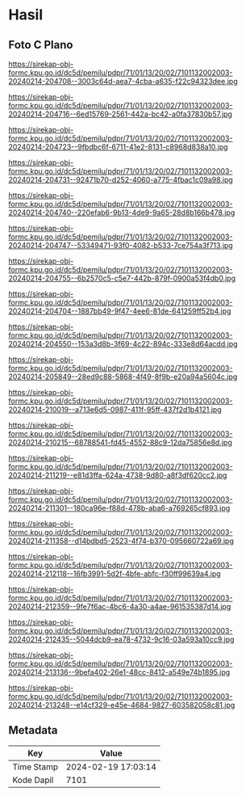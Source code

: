 # Hasil

## Foto C Plano

https://sirekap-obj-formc.kpu.go.id/dc5d/pemilu/pdpr/71/01/13/20/02/7101132002003-20240214-204708--3003c64d-aea7-4cba-a635-f22c94323dee.jpg

https://sirekap-obj-formc.kpu.go.id/dc5d/pemilu/pdpr/71/01/13/20/02/7101132002003-20240214-204716--6ed15769-2561-442a-bc42-a0fa37830b57.jpg

https://sirekap-obj-formc.kpu.go.id/dc5d/pemilu/pdpr/71/01/13/20/02/7101132002003-20240214-204723--9fbdbc6f-6711-41e2-8131-c8968d838a10.jpg

https://sirekap-obj-formc.kpu.go.id/dc5d/pemilu/pdpr/71/01/13/20/02/7101132002003-20240214-204731--92471b70-d252-4060-a775-4fbac1c09a98.jpg

https://sirekap-obj-formc.kpu.go.id/dc5d/pemilu/pdpr/71/01/13/20/02/7101132002003-20240214-204740--220efab6-9b13-4de9-9a65-28d8b166b478.jpg

https://sirekap-obj-formc.kpu.go.id/dc5d/pemilu/pdpr/71/01/13/20/02/7101132002003-20240214-204747--53349471-93f0-4082-b533-7ce754a3f713.jpg

https://sirekap-obj-formc.kpu.go.id/dc5d/pemilu/pdpr/71/01/13/20/02/7101132002003-20240214-204755--6b2570c5-c5e7-442b-879f-0900a53f4db0.jpg

https://sirekap-obj-formc.kpu.go.id/dc5d/pemilu/pdpr/71/01/13/20/02/7101132002003-20240214-204704--1887bb49-9f47-4ee6-81de-641259ff52b4.jpg

https://sirekap-obj-formc.kpu.go.id/dc5d/pemilu/pdpr/71/01/13/20/02/7101132002003-20240214-204550--153a3d8b-3f69-4c22-894c-333e8d64acdd.jpg

https://sirekap-obj-formc.kpu.go.id/dc5d/pemilu/pdpr/71/01/13/20/02/7101132002003-20240214-205849--28ed9c88-5868-4f49-8f9b-e20a94a5604c.jpg

https://sirekap-obj-formc.kpu.go.id/dc5d/pemilu/pdpr/71/01/13/20/02/7101132002003-20240214-210019--a713e6d5-0987-411f-95ff-437f2d1b4121.jpg

https://sirekap-obj-formc.kpu.go.id/dc5d/pemilu/pdpr/71/01/13/20/02/7101132002003-20240214-210215--68788541-fd45-4552-88c9-12da75856e8d.jpg

https://sirekap-obj-formc.kpu.go.id/dc5d/pemilu/pdpr/71/01/13/20/02/7101132002003-20240214-211219--e81d3ffa-624a-4738-9d80-a8f3df620cc2.jpg

https://sirekap-obj-formc.kpu.go.id/dc5d/pemilu/pdpr/71/01/13/20/02/7101132002003-20240214-211301--180ca96e-f88d-478b-aba6-a769265cf893.jpg

https://sirekap-obj-formc.kpu.go.id/dc5d/pemilu/pdpr/71/01/13/20/02/7101132002003-20240214-211358--d14bdbd5-2523-4f74-b370-095660722a69.jpg

https://sirekap-obj-formc.kpu.go.id/dc5d/pemilu/pdpr/71/01/13/20/02/7101132002003-20240214-212118--16fb3991-5d2f-4bfe-abfc-f30ff99639a4.jpg

https://sirekap-obj-formc.kpu.go.id/dc5d/pemilu/pdpr/71/01/13/20/02/7101132002003-20240214-212359--9fe7f6ac-4bc6-4a30-a4ae-961535387d14.jpg

https://sirekap-obj-formc.kpu.go.id/dc5d/pemilu/pdpr/71/01/13/20/02/7101132002003-20240214-212435--5044dcb9-ea78-4732-9c16-03a593a10cc9.jpg

https://sirekap-obj-formc.kpu.go.id/dc5d/pemilu/pdpr/71/01/13/20/02/7101132002003-20240214-213136--9befa402-26e1-48cc-8412-a549e74b1895.jpg

https://sirekap-obj-formc.kpu.go.id/dc5d/pemilu/pdpr/71/01/13/20/02/7101132002003-20240214-213248--e14cf329-e45e-4684-9827-603582058c81.jpg


## Metadata

| Key        | Value               |
| ---------- | ------------------- |
| Time Stamp | 2024-02-19 17:03:14 |
| Kode Dapil | 7101                |



